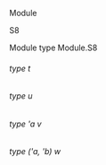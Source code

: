 Module

S8

Module type Module.S8

<a id="type-t"></a>

###### type t

<a id="type-u"></a>

###### type u

<a id="type-v"></a>

###### type 'a v

<a id="type-w"></a>

###### type ('a, 'b) w